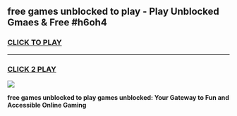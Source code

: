 
## free games unblocked to play - Play Unblocked Gmaes & Free #h6oh4
<h3>
<a href="https://news.freeplayer.one?title=free_games_unblocked_to_play&ref=27F">CLICK TO PLAY</a></h3>
<hr>

<h3>
<a href="https://news.freeplayer.one?title=free_games_unblocked_to_play&ref=27F">CLICK 2 PLAY</a>
  
</h3>

<a href="https://news.freeplayer.one?title=free_games_unblocked_to_play&ref=27F/"><img src="https://clearcache.store/games.png"></a>


**free games unblocked to play games unblocked: Your Gateway to Fun and Accessible Online Gaming**
